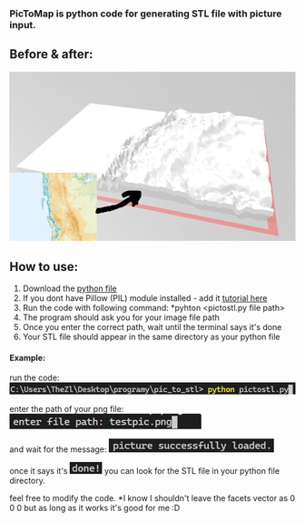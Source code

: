 ### PicToMap is python code for generating STL file with picture input.
## Before & after:
<img src="example/ex5.png">

## How to use:
1) Download the [python file](pictostl.py)
2) If you dont have Pillow (PIL) module installed - add it [tutorial here](https://pillow.readthedocs.io/en/stable/installation.html)
3) Run the code with following command:
  *pyhton <pictostl.py file path>
4) The program should ask you for your image file path
5) Once you enter the correct path, wait until the terminal says it's done
6) Your STL file should appear in the same directory as your python file

#### Example:
run the code:
<img src="example/ex1.png">

enter the path of your png file:
<img src="example/ex2.png">

and wait for the message:
<img src="example/ex3.png">

once it says it's <img src="example/ex4.png"> you can look for the STL file in your python file directory.

feel free to modify the code.
*I know I shouldn't leave the facets vector as 0 0 0 but as long as it works it's good for me :D
